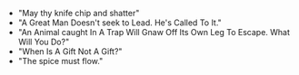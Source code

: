 - "May thy knife chip and shatter"
- "A Great Man Doesn't seek to Lead. He's Called To It."
- "An Animal caught In A Trap Will Gnaw Off Its Own Leg To Escape. What Will You Do?"
- "When Is A Gift Not A Gift?"
- "The spice must flow."
